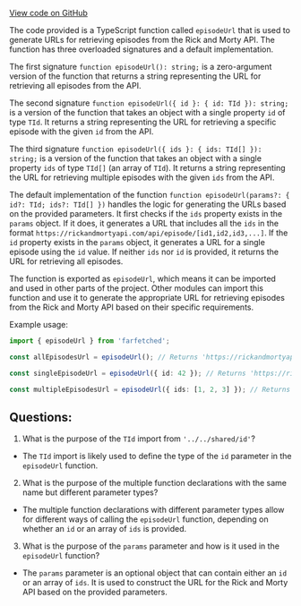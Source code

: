 [View code on GitHub](https://github.com/igorkamyshev/farfetched/apps/showcase/solid-real-world-rick-morty/src/entities/episode/api.ts)

The code provided is a TypeScript function called `episodeUrl` that is used to generate URLs for retrieving episodes from the Rick and Morty API. The function has three overloaded signatures and a default implementation.

The first signature `function episodeUrl(): string;` is a zero-argument version of the function that returns a string representing the URL for retrieving all episodes from the API.

The second signature `function episodeUrl({ id }: { id: TId }): string;` is a version of the function that takes an object with a single property `id` of type `TId`. It returns a string representing the URL for retrieving a specific episode with the given `id` from the API.

The third signature `function episodeUrl({ ids }: { ids: TId[] }): string;` is a version of the function that takes an object with a single property `ids` of type `TId[]` (an array of `TId`). It returns a string representing the URL for retrieving multiple episodes with the given `ids` from the API.

The default implementation of the function `function episodeUrl(params?: { id?: TId; ids?: TId[] })` handles the logic for generating the URLs based on the provided parameters. It first checks if the `ids` property exists in the `params` object. If it does, it generates a URL that includes all the `ids` in the format `https://rickandmortyapi.com/api/episode/[id1,id2,id3,...]`. If the `id` property exists in the `params` object, it generates a URL for a single episode using the `id` value. If neither `ids` nor `id` is provided, it returns the URL for retrieving all episodes.

The function is exported as `episodeUrl`, which means it can be imported and used in other parts of the project. Other modules can import this function and use it to generate the appropriate URL for retrieving episodes from the Rick and Morty API based on their specific requirements.

Example usage:

```typescript
import { episodeUrl } from 'farfetched';

const allEpisodesUrl = episodeUrl(); // Returns 'https://rickandmortyapi.com/api/episode'

const singleEpisodeUrl = episodeUrl({ id: 42 }); // Returns 'https://rickandmortyapi.com/api/episode/42'

const multipleEpisodesUrl = episodeUrl({ ids: [1, 2, 3] }); // Returns 'https://rickandmortyapi.com/api/episode/[1,2,3]'
```
## Questions: 
 1. What is the purpose of the `TId` import from `'../../shared/id'`?
- The `TId` import is likely used to define the type of the `id` parameter in the `episodeUrl` function.

2. What is the purpose of the multiple function declarations with the same name but different parameter types?
- The multiple function declarations with different parameter types allow for different ways of calling the `episodeUrl` function, depending on whether an `id` or an array of `ids` is provided.

3. What is the purpose of the `params` parameter and how is it used in the `episodeUrl` function?
- The `params` parameter is an optional object that can contain either an `id` or an array of `ids`. It is used to construct the URL for the Rick and Morty API based on the provided parameters.